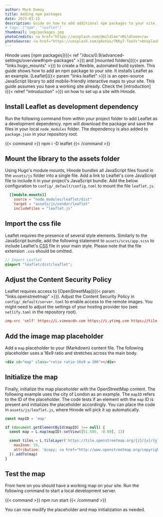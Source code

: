 ```yaml
---
author: Mark Dumay
title: Adding npm packages
date: 2023-03-15
description: Guide on how to add additional npm packages to your site.
# tags: ["npm", "leaflet"]
thumbnail: img/packages.jpg
photoCredits: <a href="https://unsplash.com/@mildlee">Mildleee</a>
photoSource: <a href="https://unsplash.com/photos/7KKy7-TeeVs">Unsplash</a>
---
```


Hinode uses [npm packages]({{< ref "/docs/0.9/advanced-settings/overview#npm-packages" >}}) and [mounted folders]({{< param "links.hugo_mounts" >}}) to create a flexible, automated build system. This guide shows how to add an npm package to your site. It installs Leaflet as an example. [Leaflet]({{< param "links.leaflet" >}}) is an open-source JavaScript library to add mobile-friendly interactive maps to your site. This guide assumes you have a working site already. Check the [introduction]({{< relref "introduction" >}}) on how to set up a site with Hinode.

## Install Leaflet as development dependency

Run the following command from within your project folder to add Leaflet as a development dependency. npm will download the package and save the files in your local `node_modules` folder. The dependency is also added to `package.json` in your repository root.

{{< command >}}
npm i -D leaflet
{{< /command >}}

## Mount the library to the assets folder

Using Hugo's module mounts, Hinode bundles all JavaScript files found in the `assets/js` folder into a single file. Add a link to Leaflet's core JavaScript file to include it in your project's JavaScript bundle. Add the below configuration to `config/_default/config.toml` to mount the file `leaflet.js`.

```toml
  [[module.mounts]]
    source = "node_modules/leaflet/dist"
    target = "assets/js/vendor/leaflet"
    includeFiles = "leaflet.js"
```

## Import the css file

Leaflet requires the presence of several style elements. Similarly to the JavaScript bundle, add the following statement to `assets/scss/app.scss` to include Leaflet's <abbr title="Cascading Stylesheet">CSS</abbr> file in your main style. Please note that the file extension `.css` should be omitted.

```scss
// Import Leaflet
@import "leaflet/dist/leaflet";
```

## Adjust the Content Security Policy

Leaflet requires access to [OpenStreetMap]({{< param "links.openstreetmap" >}}). Adjust the Content Security Policy in `config/_default/server.toml` to enable access to the remote images. You might need to adjust the settings of your hosting provider too (see `netlify.toml` in the repository root).

```toml
img-src 'self' https://i.vimeocdn.com https://i.ytimg.com https://tile.openstreetmap.org; \
```

## Add the image map placeholder

Add a `map` placeholder to your (Markdown) content file. The following placeholder uses a 16x9 ratio and stretches across the main body.

```html
<div id="map" class="ratio ratio-16x9 w-100"></div>
```

## Initialize the map

Finally, initialize the map placeholder with the OpenStreetMap content. The following example uses the city of London as an example. The `mapID` refers to the ID of the placeholder. The code tests if an element with the `map` ID is present and initializes the placeholder accordingly. You can place the code in `assets/js/leaflet.js`, where Hinode will pick it up automatically.

```js
const mapID = 'map'

if (document.getElementById(mapID) !== null) {
  const map = L.map(mapID).setView([51.505, -0.09], 13)

  const tiles = L.tileLayer('https://tile.openstreetmap.org/{z}/{x}/{y}.png', {
    maxZoom: 19,
    attribution: '&copy; <a href="http://www.openstreetmap.org/copyright">OpenStreetMap</a>'
  }).addTo(map)
}
```

## Test the map

From here on you should have a working map on your site. Run the following command to start a local development server.

{{< command >}}
npm run start
{{< /command >}}

You can now modify the placeholder and map initialization as needed.
